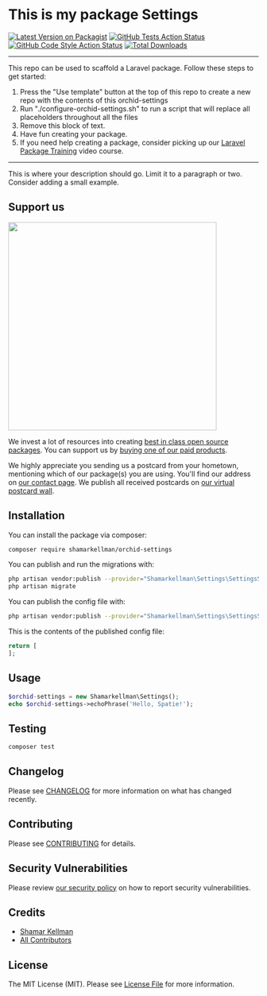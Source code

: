 # This is my package Settings

[![Latest Version on Packagist](https://img.shields.io/packagist/v/shamarkellman/orchid-settings.svg?style=flat-square)](https://packagist.org/packages/shamarkellman/orchid-settings)
[![GitHub Tests Action Status](https://img.shields.io/github/workflow/status/shamarkellman/orchid-settings/run-tests?label=tests)](https://github.com/shamarkellman/orchid-settings/actions?query=workflow%3Arun-tests+branch%3Amain)
[![GitHub Code Style Action Status](https://img.shields.io/github/workflow/status/shamarkellman/orchid-settings/Check%20&%20fix%20styling?label=code%20style)](https://github.com/shamarkellman/orchid-settings/actions?query=workflow%3A"Check+%26+fix+styling"+branch%3Amain)
[![Total Downloads](https://img.shields.io/packagist/dt/shamarkellman/orchid-settings.svg?style=flat-square)](https://packagist.org/packages/shamarkellman/orchid-settings)

---
This repo can be used to scaffold a Laravel package. Follow these steps to get started:

1. Press the "Use template" button at the top of this repo to create a new repo with the contents of this orchid-settings
2. Run "./configure-orchid-settings.sh" to run a script that will replace all placeholders throughout all the files
3. Remove this block of text.
4. Have fun creating your package.
5. If you need help creating a package, consider picking up our <a href="https://laravelpackage.training">Laravel Package Training</a> video course.
---

This is where your description should go. Limit it to a paragraph or two. Consider adding a small example.

## Support us

[<img src="https://github-ads.s3.eu-central-1.amazonaws.com/orchid-settings.jpg?t=1" width="419px" />](https://spatie.be/github-ad-click/orchid-settings)

We invest a lot of resources into creating [best in class open source packages](https://spatie.be/open-source). You can support us by [buying one of our paid products](https://spatie.be/open-source/support-us).

We highly appreciate you sending us a postcard from your hometown, mentioning which of our package(s) you are using. You'll find our address on [our contact page](https://spatie.be/about-us). We publish all received postcards on [our virtual postcard wall](https://spatie.be/open-source/postcards).

## Installation

You can install the package via composer:

```bash
composer require shamarkellman/orchid-settings
```

You can publish and run the migrations with:

```bash
php artisan vendor:publish --provider="Shamarkellman\Settings\SettingsServiceProvider" --tag="orchid-settings-migrations"
php artisan migrate
```

You can publish the config file with:
```bash
php artisan vendor:publish --provider="Shamarkellman\Settings\SettingsServiceProvider" --tag="orchid-settings-config"
```

This is the contents of the published config file:

```php
return [
];
```

## Usage

```php
$orchid-settings = new Shamarkellman\Settings();
echo $orchid-settings->echoPhrase('Hello, Spatie!');
```

## Testing

```bash
composer test
```

## Changelog

Please see [CHANGELOG](CHANGELOG.md) for more information on what has changed recently.

## Contributing

Please see [CONTRIBUTING](.github/CONTRIBUTING.md) for details.

## Security Vulnerabilities

Please review [our security policy](../../security/policy) on how to report security vulnerabilities.

## Credits

- [Shamar Kellman](https://github.com/ShamarKellman)
- [All Contributors](../../contributors)

## License

The MIT License (MIT). Please see [License File](LICENSE.md) for more information.
